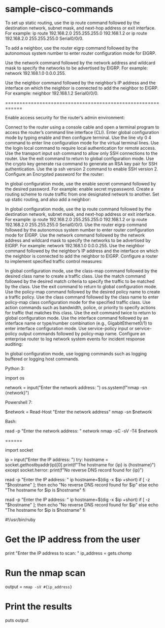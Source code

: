 # sample-cisco-commands
To set up static routing, use the ip route command followed by the destination network, subnet mask, and next-hop address or exit interface. For example: ip route 192.168.2.0 255.255.255.0 192.168.1.2 or ip route 192.168.2.0 255.255.255.0 Serial0/0/0.

To add a neighbor, use the router eigrp command followed by the autonomous system number to enter router configuration mode for EIGRP.

Use the network command followed by the network address and wildcard mask to specify the networks to be advertised by EIGRP. For example: network 192.168.1.0 0.0.0.255.

Use the neighbor command followed by the neighbor’s IP address and the interface on which the neighbor is connected to add the neighbor to EIGRP. For example: neighbor 192.168.1.2 Serial0/0/0.

============================================================

Enable access security for the router’s admin environment:

Connect to the router using a console cable and open a terminal program to access the router’s command line interface (CLI).
Enter global configuration mode by typing enable and then configure terminal.
Use the line vty 0 4 command to enter line configuration mode for the virtual terminal lines.
Use the login local command to require local authentication for remote access.
Use the transport input ssh command to allow only SSH connections to the router.
Use the exit command to return to global configuration mode.
Use the crypto key generate rsa command to generate an RSA key pair for SSH authentication.
Use the ip ssh version 2 command to enable SSH version 2.
Configure an Encrypted password for the router:

In global configuration mode, use the enable secret command followed by the desired password. For example: enable secret mypassword.
Create a routing scheme to route traffic from one designated network to another. Set up static routing, and also add a neighbor:

In global configuration mode, use the ip route command followed by the destination network, subnet mask, and next-hop address or exit interface. For example: ip route 192.168.2.0 255.255.255.0 192.168.1.2 or ip route 192.168.2.0 255.255.255.0 Serial0/0/0.
Use the router eigrp command followed by the autonomous system number to enter router configuration mode for EIGRP.
Use the network command followed by the network address and wildcard mask to specify the networks to be advertised by EIGRP. For example: network 192.168.1.0 0.0.0.255.
Use the neighbor command followed by the neighbor’s IP address and the interface on which the neighbor is connected to add the neighbor to EIGRP.
Configure a router to implement specified traffic control measures:

In global configuration mode, use the class-map command followed by the desired class name to create a traffic class.
Use the match command followed by the desired match criteria to specify the traffic to be matched by the class.
Use the exit command to return to global configuration mode.
Use the policy-map command followed by the desired policy name to create a traffic policy.
Use the class command followed by the class name to enter policy-map class configuration mode for the specified traffic class.
Use action commands such as bandwidth, police, or priority to specify actions for traffic that matches this class.
Use the exit command twice to return to global configuration mode.
Use the interface command followed by an interface name or type/number combination (e.g., GigabitEthernet0/1) to enter interface configuration mode.
Use service-policy input or service-policy output commands followed by policy-map name.
Configure an enterprise router to log network system events for incident response auditing:

In global configuration mode, use logging commands such as logging buffered or logging host commands.



























































































































































































































































































Python 3:

import os

network = input("Enter the network address: ")
os.system(f"nmap -sn {network}")


Powershell 7:

$network = Read-Host "Enter the network address"
nmap -sn $network


Bash:

read -p "Enter the network address: " network
nmap -sC -sV -T4 $network



======

import socket

ip = input("Enter the IP address: ")
try:
    hostname = socket.gethostbyaddr(ip)[0]
    print(f"The hostname for {ip} is {hostname}")
except socket.herror:
    print(f"No reverse DNS record found for {ip}")



read -p "Enter the IP address: " ip
hostname=$(dig -x $ip +short)
if [ -z "$hostname" ]; then
    echo "No reverse DNS record found for $ip"
else
    echo "The hostname for $ip is $hostname"
fi



read -p "Enter the IP address: " ip
hostname=$(dig -x $ip +short)
if [ -z "$hostname" ]; then
    echo "No reverse DNS record found for $ip"
else
    echo "The hostname for $ip is $hostname"
fi



#!/usr/bin/ruby

# Get the IP address from the user
print "Enter the IP address to scan: "
ip_address = gets.chomp

# Run the nmap scan
output = `nmap -sV #{ip_address}`

# Print the results
puts output
